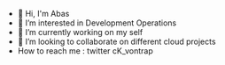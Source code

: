 - 👋 Hi, I'm Abas
- 👀 I’m interested in Development Operations
- 🌱 I’m currently working on my self
- 💞️ I’m looking to collaborate on different cloud projects 
- How to reach me : twitter cK_vontrap
